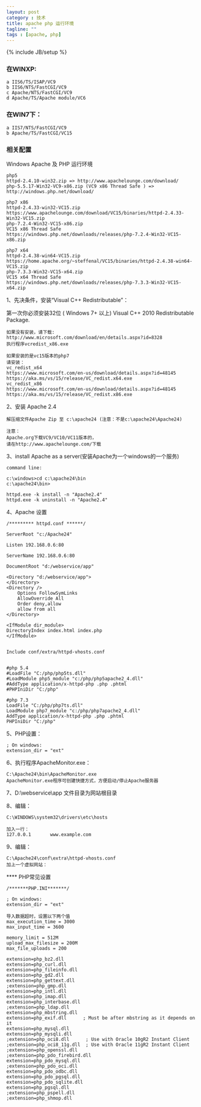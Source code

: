 ```yaml
---
layout: post
category : 技术
title: apache php 运行环境
tagline: ""
tags : [apache, php]
---
```

{% include JB/setup %}


### 在WINXP:

	a IIS6/TS/ISAP/VC9
	b IIS6/NTS/FastCGI/VC9
	c Apache/NTS/FastCGI/VC9
	d Apache/TS/Apache module/VC6

### 在WIN7下：

	a IIS7/NTS/FastCGI/VC9
	b Apache/TS/FastCGI/VC15



### 相关配置
Windows Apache 及 PHP 运行环境

	php5	
	httpd-2.4.10-win32.zip => http://www.apachelounge.com/download/
	php-5.5.17-Win32-VC9-x86.zip (VC9 x86 Thread Safe ) => http://windows.php.net/download/
		
	php7 x86
	httpd-2.4.33-win32-VC15.zip
	https://www.apachelounge.com/download/VC15/binaries/httpd-2.4.33-Win32-VC15.zip
	php-7.2.4-Win32-VC15-x86.zip
	VC15 x86 Thread Safe 
	https://windows.php.net/downloads/releases/php-7.2.4-Win32-VC15-x86.zip
	
	php7 x64
	httpd-2.4.38-win64-VC15.zip
	https://home.apache.org/~steffenal/VC15/binaries/httpd-2.4.38-win64-VC15.zip
	php-7.3.3-Win32-VC15-x64.zip
	VC15 x64 Thread Safe 
	https://windows.php.net/downloads/releases/php-7.3.3-Win32-VC15-x64.zip


1、先决条件，安装“Visual C++ Redistributable”：

第一次你必须安装32位 ( Windows 7+ 以上)  Visual C++ 2010 Redistributable Package.
	
	如果没有安装，请下载:
	http://www.microsoft.com/download/en/details.aspx?id=8328
	执行程序vcredist_x86.exe

	如果安装的是vc15版本的php7 
	请安装：
	vc_redist_x64 
	https://www.microsoft.com/en-us/download/details.aspx?id=48145
	https://aka.ms/vs/15/release/VC_redist.x64.exe
	vc_redist_x86
	https://www.microsoft.com/en-us/download/details.aspx?id=48145
	https://aka.ms/vs/15/release/VC_redist.x86.exe

2、安装 Apache 2.4 

	解压缩文件Apache Zip 至 c:\apache24 (注意：不是c:\apache24\Apache24)
	
	注意：
	Apache.org下载VC9/VC10/VC11版本的，
	请在http://www.apachelounge.com/下载

3、install Apache as a server(安装Apache为一个windows的一个服务)

	command line:

	c:\windows>cd c:\apache24\bin
	c:\apache24\bin>
	
	httpd.exe -k install -n "Apache2.4" 
	httpd.exe -k uninstall -n "Apache2.4" 
	
4、Apache 设置

	/********* httpd.conf ******/
	
	ServerRoot "c:/Apache24"
	
	Listen 192.168.0.6:80
	
	ServerName 192.168.0.6:80
	
	DocumentRoot "d:/webservice/app"
	
	<Directory "d:/webservice/app">  
	</Directory>	
	<Directory />
		Options FollowSymLinks
		AllowOverride All
		Order deny,allow
		allow from all
	</Directory>
	
	<IfModule dir_module>
	DirectoryIndex index.html index.php
	</IfModule>
	
	
	Include conf/extra/httpd-vhosts.conf
	
	
	#php 5.4
	#LoadFile "C:/php/php5ts.dll"
	#LoadModule php5_module "c:/php/php5apache2_4.dll"
	#AddType application/x-httpd-php .php .phtml
	#PHPIniDir "C:/php"
	
	#php 7.3
	LoadFile "C:/php/php7ts.dll"
	LoadModule php7_module "c:/php/php7apache2_4.dll"
	AddType application/x-httpd-php .php .phtml
	PHPIniDir "C:/php"

5、PHP设置：

	; On windows:
	extension_dir = "ext"


6、执行程序ApacheMonitor.exe：

	C:\Apache24\bin\ApacheMonitor.exe
	ApacheMonitor.exe程序可创建快捷方式，方便启动/停止Apache服务器
	

7、D:\webservice\app 文件目录为网站根目录


8、编辑：
	
	C:\WINDOWS\system32\drivers\etc\hosts

	加入一行：
	127.0.0.1       www.example.com
	
9、编辑：
	
	C:\Apache24\conf\extra\httpd-vhosts.conf
	加上一个虚拟网站：

**** PHP常见设置

	/*******PHP.INI*******/
	
	; On windows:
	extension_dir = "ext"

	导入数据超时，设置以下两个值
	max_execution_time = 3000
	max_input_time = 3600

	memory_limit = 512M
	upload_max_filesize = 200M
	max_file_uploads = 200
	
	extension=php_bz2.dll
	extension=php_curl.dll
	extension=php_fileinfo.dll
	extension=php_gd2.dll
	extension=php_gettext.dll
	;extension=php_gmp.dll
	extension=php_intl.dll
	extension=php_imap.dll
	extension=php_interbase.dll
	;extension=php_ldap.dll
	extension=php_mbstring.dll
	extension=php_exif.dll      ; Must be after mbstring as it depends on it
	extension=php_mysql.dll
	extension=php_mysqli.dll
	;extension=php_oci8.dll      ; Use with Oracle 10gR2 Instant Client
	;extension=php_oci8_11g.dll  ; Use with Oracle 11gR2 Instant Client
	;extension=php_openssl.dll
	;extension=php_pdo_firebird.dll
	extension=php_pdo_mysql.dll
	;extension=php_pdo_oci.dll
	extension=php_pdo_odbc.dll
	extension=php_pdo_pgsql.dll
	extension=php_pdo_sqlite.dll
	extension=php_pgsql.dll
	;extension=php_pspell.dll
	;extension=php_shmop.dll

